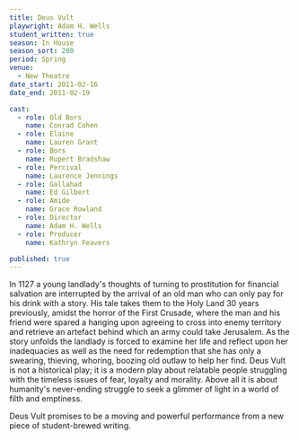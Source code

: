 ```yaml
---
title: Deus Vult
playwright: Adam H. Wells
student_written: true
season: In House
season_sort: 200
period: Spring
venue:
  - New Theatre
date_start: 2011-02-16
date_end: 2011-02-19

cast:
  - role: Old Bors
    name: Conrad Cohen
  - role: Elaine
    name: Lauren Grant
  - role: Bors
    name: Rupert Bradshaw
  - role: Percival
    name: Laurence Jennings
  - role: Gallahad
    name: Ed Gilbert
  - role: Amide
    name: Grace Rowland
  - role: Director
    name: Adam H. Wells
  - role: Producer
    name: Kathryn Feavers

published: true
---
```


In 1127 a young landlady's thoughts of turning to prostitution for financial salvation are interrupted by the arrival of an old man who can only pay for his drink with a story. His tale takes them to the Holy Land 30 years previously, amidst the horror of the First Crusade, where the man and his friend were spared a hanging upon agreeing to cross into enemy territory and retrieve an artefact behind which an army could take Jerusalem. As the story unfolds the landlady is forced to examine her life and reflect upon her inadequacies as well as the need for redemption that she has only a swearing, thieving, whoring, boozing old outlaw to help her find. Deus Vult is not a historical play; it is a modern play about relatable people struggling with the timeless issues of fear, loyalty and morality. Above all it is about humanity's never-ending struggle to seek a glimmer of light in a world of filth and emptiness.

Deus Vult promises to be a moving and powerful performance from a new piece of student-brewed writing.
